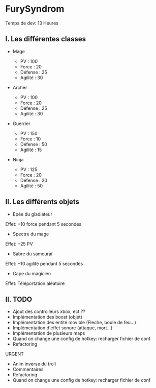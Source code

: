 # FurySyndrom

Temps de dev: 13 Heures

## I. Les différentes classes

- Mage

  - PV : 100
  - Force : 20
  - Défense :  25
  - Agilité : 30

- Archer

  - PV : 100
  - Force : 20
  - Défense : 25
  - Agilité : 30

- Guerrier

  - PV : 150
  - Force : 10
  - Défense : 50
  - Agilité : 15

- Ninja

  - PV : 125
  - Force : 20
  - Défense :  20
  - Agilité : 50

## II. Les différents objets

- Epée du gladiateur

Effet: +10 force pendant 5 secondes

- Spectre du mage

Effet: +25 PV

- Sabre du samouraï

Effet: +10 agilité pendant 5 secondes

- Cape du magicien

Effet: Téléportation aléatoire

## II. TODO

- Ajout des controlleurs xbox, ect ??
- Implémentation des boost (objet)
- Implémentation des entité movible (Fleche, boule de feu...)
- Implémentation d'effet sonore (attaque, mort...)
- Implémentation de plusieurs maps
- Quand on change une config de hotkey: recharger fichier de conf
- Refactoring

URGENT

- Anim inverse du troll
- Commentaires
- Refactoring
- Quand on change une config de hotkey: recharger fichier de conf
